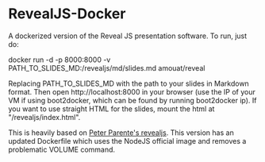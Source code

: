 RevealJS-Docker
===============

A dockerized version of the Reveal JS presentation software. To run,
just do:

  docker run -d -p 8000:8000 -v PATH_TO_SLIDES_MD:/revealjs/md/slides.md amouat/reveal

Replacing PATH_TO_SLIDES_MD with the path to your slides in Markdown format. 
Then open http://localhost:8000 in your browser (use the IP of your VM if
using boot2docker, which can be found by running boot2docker ip). If you want
to use straight HTML for the slides, mount the html at "/revealjs/index.html".

This is heavily based on [Peter Parente's revealjs](https://github.com/parente/dockerfiles/tree/master/revealjs). This version has an updated Dockerfile 
which uses the NodeJS official image and removes a problematic VOLUME
command. 
